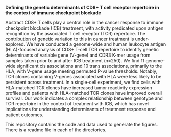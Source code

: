 **Defining the genetic determinants of CD8+ T cell receptor repertoire in the context of immune checkpoint blockade**

Abstract
CD8+ T cells play a central role in the cancer response to immune checkpoint blockade (ICB) treatment, with
activity predicated upon antigen recognition by the associated T cell receptor (TCR) repertoire. The contribution of
genetic variation to this in cancer treatment is under-explored. We have conducted a genome-wide and human
leukocyte antigen (HLA)-focused analysis of CD8+ T-cell TCR repertoire to identify genetic determinants of
variable gene (V-gene) and CDR3 K-mer usage from samples taken prior to and after ICB treatment (n=250). We
find 11 genome-wide significant cis associations and 10 trans associations, primarily to the HLA, with V-gene usage
meeting permuted P-value thresholds. Notably, TCR clones containing V-genes associated with HLA were less
likely to be persistent across treatment. In a single-cell experiment, we find cells with HLA-matched TCR clones
have increased tumor reactivity expression profiles and patients with HLA-matched TCR clones have improved
overall survival. Our work indicates a complex relationship between genotype and TCR repertoire in the context of
treatment with ICB, which has novel implications for understanding determinants of treatment response and patient
outcomes.

This repository contains the code and data used to generate the figures.
There is a readme file in each of the directories.
